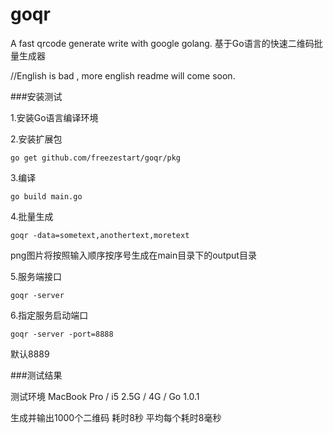 goqr
====

A fast qrcode generate write with google golang.
基于Go语言的快速二维码批量生成器

//English is bad , more english readme will come soon.

###安装测试

1.安装Go语言编译环境

2.安装扩展包

	go get github.com/freezestart/goqr/pkg

3.编译

	go build main.go

4.批量生成

	goqr -data=sometext,anothertext,moretext

png图片将按照输入顺序按序号生成在main目录下的output目录

5.服务端接口

	goqr -server

6.指定服务启动端口

	goqr -server -port=8888

默认8889

###测试结果

测试环境 MacBook Pro / i5 2.5G / 4G / Go 1.0.1

生成并输出1000个二维码 耗时8秒 平均每个耗时8毫秒
